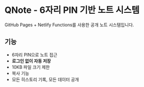 # QNote - 6자리 PIN 기반 노트 시스템

GitHub Pages + Netlify Functions를 사용한 공개 노트 시스템입니다.

## 기능

- 6자리 PIN으로 노트 접근
- **로그인 없이 자동 저장**
- 10KB 파일 크기 제한
- 복사 기능
- 모든 히스토리 기록, 모든 데이터 공개
